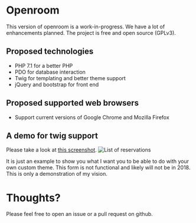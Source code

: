 # Openroom 

This version of openroom is a work-in-progress. 
We have a lot of enhancements planned. 
The project is free and open source (GPLv3). 

## Proposed technologies 

* PHP 7.1 for a better PHP 
* PDO for database interaction 
* Twig for templating and better theme support  
* jQuery and bootstrap for front end 

## Proposed supported web browsers 

* Support current versions of Google Chrome and Mozilla Firefox

## A demo for twig support 
Please take a look at 
[this screenshot](https://screenshotscdn.firefoxusercontent.com/images/96f9ffe5-68db-4368-b678-4939906c9968.png). 
![List of reservations](https://screenshotscdn.firefoxusercontent.com/images/96f9ffe5-68db-4368-b678-4939906c9968.png) 

It is just an example to show you what I want you to be able to do with your own custom theme.
This form is not functional and likely will not be in 2018. 
This is only a demonstration of my vision. 

# Thoughts? 

Please feel free to open an issue or a pull request on github. 
